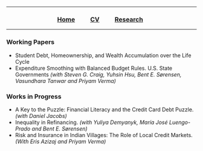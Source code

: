 ___
### &emsp;&emsp;&emsp;&emsp;&emsp;&emsp;&emsp;&emsp; [Home](https://xmgbautista.github.io/) &emsp;&emsp;  [CV](https://xmgbautista.github.io/cv_xmgbautista.pdf) &emsp;&emsp; [Research](https://xmgbautista.github.io/research)
___

### Working Papers
<ul>
  <li> Student Debt, Homeownership, and Wealth Accumulation over the Life Cycle </li>
  <li> Expenditure Smoothing with Balanced Budget Rules. U.S. State Governments 
       <em>(with Steven G. Craig, Yuhsin Hsu, Bent E. Sørensen, Vasundhara Tanwar and Priyam Verma)</em></li>
</ul>

### Works in Progress
<ul>
  <li> A Key to the Puzzle: Financial Literacy and the Credit Card Debt Puzzle. <em>(with Daniel Jacobs)</em>  </li>
  <li> Inequality in Refinancing. <em>(with Yuliya Demyanyk, María José  Luengo-Prado and Bent E. Sørensen)</em>  </li>
  <li> Risk and Insurance in Indian Villages: The Role of Local Credit Markets. <em>(With Eris Azizaj and Priyam Verma)</em> </li>
</ul>
